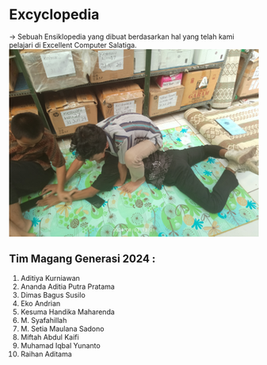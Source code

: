 # Excyclopedia 
   \-> Sebuah Ensiklopedia yang dibuat berdasarkan hal yang telah kami pelajari di Excellent Computer Salatiga.
![Syafa Numpaki Adit](assets/images/readme-main.jpg)
## Tim Magang Generasi 2024 :
1. Aditiya Kurniawan
2. Ananda Aditia Putra Pratama
3. Dimas Bagus Susilo
4. Eko Andrian
5. Kesuma Handika Maharenda
6. M. Syafahillah
7. M. Setia Maulana Sadono
8. Miftah Abdul Kaifi
9. Muhamad Iqbal Yunanto
10. Raihan Aditama
<!---
MagangiusJuniusDesemberius24/MagangiusJuniusDesemberius24 is a ✨ special ✨ repository because its `README.md` (this file) appears on your GitHub profile.
You can click the Preview link to take a look at your changes.
--->
